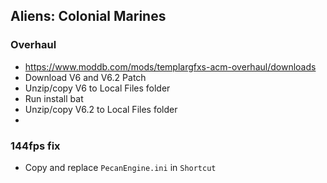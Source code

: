 ## Aliens: Colonial Marines
### Overhaul
* https://www.moddb.com/mods/templargfxs-acm-overhaul/downloads
* Download V6 and V6.2 Patch
* Unzip/copy V6 to Local Files folder
* Run install bat
* Unzip/copy V6.2 to Local Files folder
* 
### 144fps fix
* Copy and replace `PecanEngine.ini` in `Shortcut`
